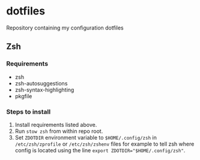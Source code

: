 # dotfiles
Repository containing my configuration dotfiles

## Zsh

### Requirements

* zsh
* zsh-autosuggestions
* zsh-syntax-highlighting
* pkgfile

### Steps to install

1. Install requirements listed above.
2. Run `stow zsh` from within repo root.
3. Set `ZDOTDIR` environment variable to `$HOME/.config/zsh` in `/etc/zsh/zprofile` or `/etc/zsh/zshenv` files for example to tell zsh where config is located using the line `export ZDOTDIR="$HOME/.config/zsh"`.
